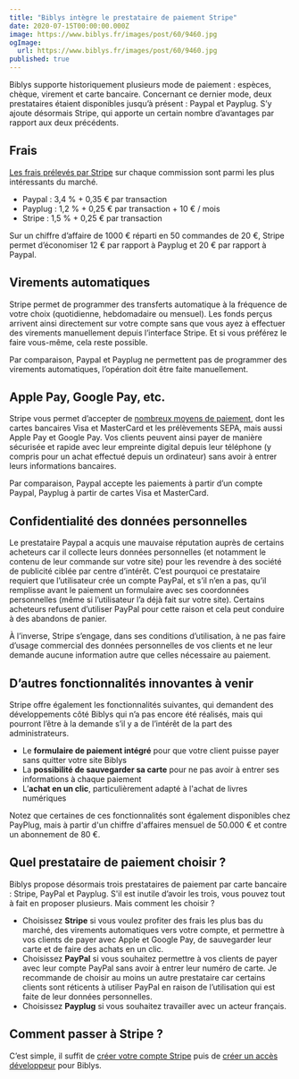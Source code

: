 ```yaml
---
title: "Biblys intègre le prestataire de paiement Stripe"
date: 2020-07-15T00:00:00.000Z
image: https://www.biblys.fr/images/post/60/9460.jpg
ogImage:
  url: https://www.biblys.fr/images/post/60/9460.jpg
published: true
---
```


Biblys supporte historiquement plusieurs mode de paiement : espèces, chèque, virement et carte bancaire. Concernant ce dernier mode, deux prestataires étaient disponibles jusqu’à présent : Paypal et Payplug. S’y ajoute désormais Stripe, qui apporte un certain nombre d’avantages par rapport aux deux précédents.

## Frais

[Les frais prélevés par Stripe](https://stripe.com/fr/pricing) sur chaque commission sont parmi les plus intéressants du marché.

- Paypal : 3,4 % + 0,35 € par transaction
- Payplug : 1,2 % + 0,25 € par transaction + 10 € / mois
- Stripe : 1,5 % + 0,25 € par transaction

Sur un chiffre d’affaire de 1000 € réparti en 50 commandes de 20 €, Stripe permet d’économiser 12 € par rapport à Payplug et 20 € par rapport à Paypal.

## Virements automatiques

Stripe permet de programmer des transferts automatique à la fréquence de votre choix (quotidienne, hebdomadaire ou mensuel). Les fonds perçus arrivent ainsi directement sur votre compte sans que vous ayez à effectuer des virements manuellement depuis l’interface Stripe. Et si vous préférez le faire vous-même, cela reste possible.

Par comparaison, Paypal et Payplug ne permettent pas de programmer des virements automatiques, l’opération doit être faite manuellement.

## Apple Pay, Google Pay, etc.

Stripe vous permet d’accepter de [nombreux moyens de paiement](https://stripe.com/fr/payments/payment-methods-guide#disponibilit%C3%A9), dont les cartes bancaires Visa et MasterCard et les prélèvements SEPA, mais aussi Apple Pay et Google Pay. Vos clients peuvent ainsi payer de manière sécurisée et rapide avec leur empreinte digital depuis leur téléphone (y compris pour un achat effectué depuis un ordinateur) sans avoir à entrer leurs informations bancaires.

Par comparaison, Paypal accepte les paiements à partir d’un compte Paypal, Payplug à partir de cartes Visa et MasterCard.

## Confidentialité des données personnelles

Le prestataire Paypal a acquis une mauvaise réputation auprès de certains acheteurs car il collecte leurs données personnelles (et notamment le contenu de leur commande sur votre site) pour les revendre à des société de publicité ciblée par centre d’intérêt. C’est pourquoi ce prestataire requiert que l’utilisateur crée un compte PayPal, et s’il n’en a pas, qu’il remplisse avant le paiement un formulaire avec ses coordonnées personnelles (même si l’utilisateur l’a déjà fait sur votre site). Certains acheteurs refusent d’utiliser PayPal pour cette raison et cela peut conduire à des abandons de panier.

À l’inverse, Stripe s’engage, dans ses conditions d’utilisation, à ne pas faire d’usage commercial des données personnelles de vos clients et ne leur demande aucune information autre que celles nécessaire au paiement.

## D’autres fonctionnalités innovantes à venir

Stripe offre également les fonctionnalités suivantes, qui demandent des développements côté Biblys qui n’a pas encore été réalisés, mais qui pourront l’être à la demande s’il y a de l’intérêt de la part des administrateurs.

- Le **formulaire de paiement intégré** pour que votre client puisse payer sans quitter votre site Biblys
- La **possibilité de sauvegarder sa carte** pour ne pas avoir à entrer ses informations à chaque paiement
- L’**achat en un clic**, particulièrement adapté à l&#039;achat de livres numériques

Notez que certaines de ces fonctionnalités sont également disponibles chez PayPlug, mais à partir d&#039;un chiffre d&#039;affaires mensuel de 50.000 € et contre un abonnement de 80 €.

## Quel prestataire de paiement choisir ?

Biblys propose désormais trois prestataires de paiement par carte bancaire : Stripe, PayPal et Payplug. S&#039;il est inutile d’avoir les trois, vous pouvez tout à fait en proposer plusieurs. Mais comment les choisir ?

- Choisissez **Stripe** si vous voulez profiter des frais les plus bas du marché, des virements automatiques vers votre compte, et permettre à vos clients de payer avec Apple et Google Pay, de sauvegarder leur carte et de faire des achats en un clic.
- Choisissez **PayPal** si vous souhaitez permettre à vos clients de payer avec leur compte PayPal sans avoir à entrer leur numéro de carte. Je recommande de choisir au moins un autre prestataire car certains clients sont réticents à utiliser PayPal en raison de l’utilisation qui est faite de leur données personnelles.
- Choisissez **Payplug** si vous souhaitez travailler avec un acteur français.

## Comment passer à Stripe ?

C’est simple, il suffit de [créer votre compte Stripe](https://dashboard.stripe.com/register) puis de [créer un accès développeur](https://www.biblys.fr/pages/stripe-creer-un-acces-developpeur) pour Biblys.
